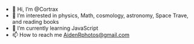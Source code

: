 - 👋 Hi, I’m @Cortrax
- 👀 I’m interested in physics, Math, cosmology, astronomy, Space Trave, and reading books
- 🌱 I’m currently learning JavaScript
- 📫 How to reach me AidenRphotos@gmail.com

<!---
Cortrax/Cortrax is a ✨ special ✨ repository because its `README.md` (this file) appears on your GitHub profile.
You can click the Preview link to take a look at your changes.
--->
